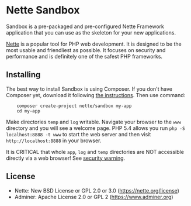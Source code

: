 Nette Sandbox
=============

Sandbox is a pre-packaged and pre-configured Nette Framework application
that you can use as the skeleton for your new applications.

[Nette](https://nette.org) is a popular tool for PHP web development.
It is designed to be the most usable and friendliest as possible. It focuses
on security and performance and is definitely one of the safest PHP frameworks.


Installing
----------

The best way to install Sandbox is using Composer. If you don't have Composer yet, download
it following [the instructions](https://doc.nette.org/composer). Then use command:

		composer create-project nette/sandbox my-app
		cd my-app

Make directories `temp` and `log` writable. Navigate your browser
to the `www` directory and you will see a welcome page. PHP 5.4 allows
you run `php -S localhost:8888 -t www` to start the web server and
then visit `http://localhost:8888` in your browser.

It is CRITICAL that whole `app`, `log` and `temp` directories are NOT accessible
directly via a web browser! See [security warning](https://nette.org/security-warning).


License
-------
- Nette: New BSD License or GPL 2.0 or 3.0 (https://nette.org/license)
- Adminer: Apache License 2.0 or GPL 2 (https://www.adminer.org)
